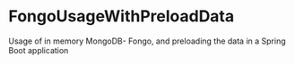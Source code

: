 # FongoUsageWithPreloadData
Usage of in memory MongoDB- Fongo, and preloading the data in a Spring Boot application
